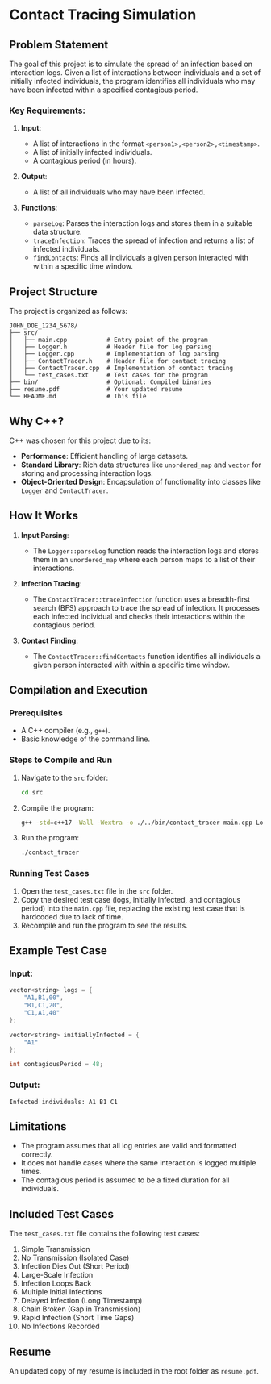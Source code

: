 # Contact Tracing Simulation

## Problem Statement
The goal of this project is to simulate the spread of an infection based on interaction logs. Given a list of interactions between individuals and a set of initially infected individuals, the program identifies all individuals who may have been infected within a specified contagious period.

### Key Requirements:
1. **Input**:
   - A list of interactions in the format `<person1>,<person2>,<timestamp>`.
   - A list of initially infected individuals.
   - A contagious period (in hours).

2. **Output**:
   - A list of all individuals who may have been infected.

3. **Functions**:
   - `parseLog`: Parses the interaction logs and stores them in a suitable data structure.
   - `traceInfection`: Traces the spread of infection and returns a list of infected individuals.
   - `findContacts`: Finds all individuals a given person interacted with within a specific time window.

## Project Structure
The project is organized as follows:

```
JOHN_DOE_1234_5678/
├── src/
│   ├── main.cpp           # Entry point of the program
│   ├── Logger.h           # Header file for log parsing
│   ├── Logger.cpp         # Implementation of log parsing
│   ├── ContactTracer.h    # Header file for contact tracing
│   ├── ContactTracer.cpp  # Implementation of contact tracing
│   └── test_cases.txt     # Test cases for the program
├── bin/                   # Optional: Compiled binaries
├── resume.pdf             # Your updated resume
└── README.md              # This file
```

## Why C++?
C++ was chosen for this project due to its:
- **Performance**: Efficient handling of large datasets.
- **Standard Library**: Rich data structures like `unordered_map` and `vector` for storing and processing interaction logs.
- **Object-Oriented Design**: Encapsulation of functionality into classes like `Logger` and `ContactTracer`.

## How It Works
1. **Input Parsing**:
   - The `Logger::parseLog` function reads the interaction logs and stores them in an `unordered_map` where each person maps to a list of their interactions.

2. **Infection Tracing**:
   - The `ContactTracer::traceInfection` function uses a breadth-first search (BFS) approach to trace the spread of infection. It processes each infected individual and checks their interactions within the contagious period.

3. **Contact Finding**:
   - The `ContactTracer::findContacts` function identifies all individuals a given person interacted with within a specific time window.

## Compilation and Execution

### Prerequisites
- A C++ compiler (e.g., `g++`).
- Basic knowledge of the command line.

### Steps to Compile and Run
1. Navigate to the `src` folder:
   ```bash
   cd src
   ```

2. Compile the program:
   ```bash
   g++ -std=c++17 -Wall -Wextra -o ./../bin/contact_tracer main.cpp Logger.cpp ContactTracer.cpp
   ```

3. Run the program:
   ```bash
   ./contact_tracer
   ```

### Running Test Cases
1. Open the `test_cases.txt` file in the `src` folder.
2. Copy the desired test case (logs, initially infected, and contagious period) into the `main.cpp` file, replacing the existing test case that is hardcoded due to lack of time.
3. Recompile and run the program to see the results.

## Example Test Case
### Input:
```cpp
vector<string> logs = {
    "A1,B1,00",
    "B1,C1,20",
    "C1,A1,40"
};

vector<string> initiallyInfected = {
    "A1"
};

int contagiousPeriod = 48;
```

### Output:
```
Infected individuals: A1 B1 C1
```

## Limitations
- The program assumes that all log entries are valid and formatted correctly.
- It does not handle cases where the same interaction is logged multiple times.
- The contagious period is assumed to be a fixed duration for all individuals.

## Included Test Cases
The `test_cases.txt` file contains the following test cases:
1. Simple Transmission
2. No Transmission (Isolated Case)
3. Infection Dies Out (Short Period)
4. Large-Scale Infection
5. Infection Loops Back
6. Multiple Initial Infections
7. Delayed Infection (Long Timestamp)
8. Chain Broken (Gap in Transmission)
9. Rapid Infection (Short Time Gaps)
10. No Infections Recorded

## Resume
An updated copy of my resume is included in the root folder as `resume.pdf`.
